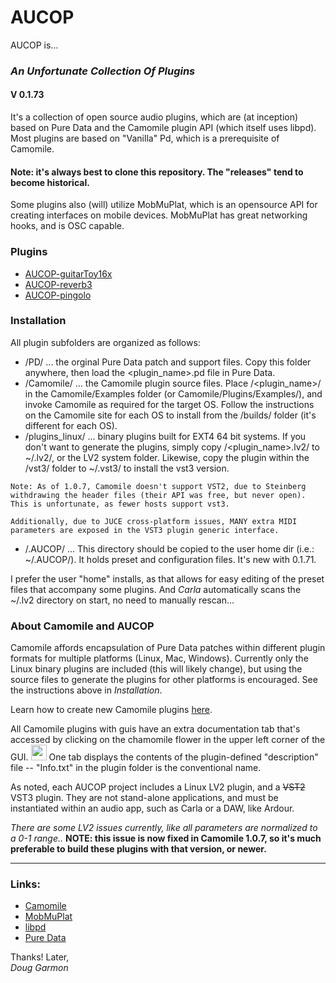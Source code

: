 # AUCOP

AUCOP is...
### *An Unfortunate Collection Of Plugins*

#### V 0.1.73

It's a collection of open source audio plugins, which are (at inception) based on Pure Data and the Camomile plugin API (which itself uses libpd). Most plugins are based on "Vanilla" Pd, which is a prerequisite of Camomile. 

#### Note: it's always best to clone this repository. The "releases" tend to become historical.

Some plugins also (will) utilize MobMuPlat, which is an opensource API for creating interfaces on mobile devices. MobMuPlat has great networking hooks, and is OSC capable.

### Plugins

- [AUCOP-guitarToy16x](./AUCOP-guitarToy16x/)
- [AUCOP-reverb3](./AUCOP-reverb3/)
- [AUCOP-pingolo](./AUCOP-pingolo/)

### Installation
All plugin subfolders are organized as follows:

- /PD/ ... the orginal Pure Data patch and support files. Copy this folder anywhere, then load the <plugin_name>.pd file in Pure Data.
- /Camomile/ ... the Camomile plugin source files. Place /<plugin_name>/ in the Camomile/Examples folder (or Camomile/Plugins/Examples/), and invoke Camomile as required for the target OS. Follow the instructions on the Camomile site for each OS to install from the /builds/ folder (it's different for each OS).
- /plugins_linux/ ... binary plugins built for EXT4 64 bit systems. If you don't want to generate the plugins, simply copy /<plugin_name>.lv2/ to ~/.lv2/, or the LV2 system folder. Likewise, copy the plugin within the /vst3/ folder to ~/.vst3/ to install the vst3 version.

`Note: As of 1.0.7, Camomile doesn't support VST2, due to Steinberg withdrawing the header files (their API was free, but never open). This is unfortunate, as fewer hosts support vst3.`

`Additionally, due to JUCE cross-platform issues, MANY extra MIDI parameters are exposed in the VST3 plugin generic interface.`

- /.AUCOP/ ... This directory should be copied to the user home dir (i.e.: ~/.AUCOP/). It holds preset and configuration files. It's new with 0.1.71.
  
I prefer the user "home" installs, as that allows for easy editing of the preset files that accompany some plugins. And *Carla* automatically scans the ~/.lv2 directory on start, no need to manually rescan...

### About Camomile and AUCOP

Camomile affords encapsulation of Pure Data patches within different plugin formats for multiple platforms (Linux, Mac, Windows). Currently only the Linux binary plugins are included (this will likely change), but using the source files to generate the plugins for other platforms is encouraged. See the instructions above in *Installation*.

Learn how to create new Camomile plugins [here](https://github.com/pierreguillot/Camomile/wiki/How-to-create-new-plugins).

All Camomile plugins with guis have an extra documentation tab that's accessed by clicking on the chamomile flower in the upper left corner of the GUI. 
<img src="https://user-images.githubusercontent.com/1409918/37906678-2b998b0a-3103-11e8-946a-10df0f3d2eca.png" width="25"> One tab displays the contents of the plugin-defined "description" file -- "Info.txt" in the plugin folder is the conventional name.

As noted, each AUCOP project includes a Linux LV2 plugin, and a ~~VST2~~ VST3 plugin. They are not stand-alone applications, and must be instantiated within an audio app, such as Carla or a DAW, like Ardour. 

*There are some LV2 issues currently, like all parameters are normalized to a 0-1 range..* **NOTE: this issue is now fixed in Camomile 1.0.7, so it's much preferable to build these plugins with that version, or newer.**

---

### Links:

- [Camomile](https://github.com/pierreguillot/Camomile)
- [MobMuPlat](http://www.danieliglesia.com/mobmuplat/)
- [libpd](https://github.com/libpd)
- [Pure Data](https://puredata.info/)

Thanks! Later,   
*Doug Garmon*
